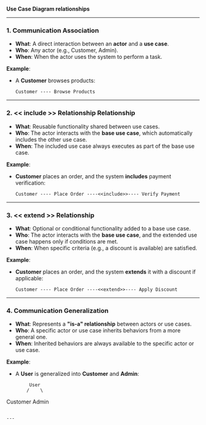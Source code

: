 **Use Case Diagram relationships** 

---

### **1. Communication Association**
- **What**: A direct interaction between an **actor** and a **use case**.
- **Who**: Any actor (e.g., Customer, Admin).
- **When**: When the actor uses the system to perform a task.

**Example**:
- A **Customer** browses products:
  ```
  Customer ---- Browse Products
  ```

---

### 2.  << include >> Relationship Relationship
- **What**: Reusable functionality shared between use cases.
- **Who**: The actor interacts with the **base use case**, which automatically includes the other use case.
- **When**: The included use case always executes as part of the base use case.

**Example**:
- **Customer** places an order, and the system **includes** payment verification:
  ```
  Customer ---- Place Order ----<<include>>---- Verify Payment
  ```

---

### 3. << extend >> Relationship
- **What**: Optional or conditional functionality added to a base use case.
- **Who**: The actor interacts with the **base use case**, and the extended use case happens only if conditions are met.
- **When**: When specific criteria (e.g., a discount is available) are satisfied.

**Example**:
- **Customer** places an order, and the system **extends** it with a discount if applicable:
  ```
  Customer ---- Place Order ----<<extend>>---- Apply Discount
  ```

---

### **4. Communication Generalization**
- **What**: Represents a **"is-a" relationship** between actors or use cases.
- **Who**: A specific actor or use case inherits behaviors from a more general one.
- **When**: Inherited behaviors are always available to the specific actor or use case.

**Example**:
- A **User** is generalized into **Customer** and **Admin**:
  ```
       User
      /    \
 Customer   Admin
  ```

---

